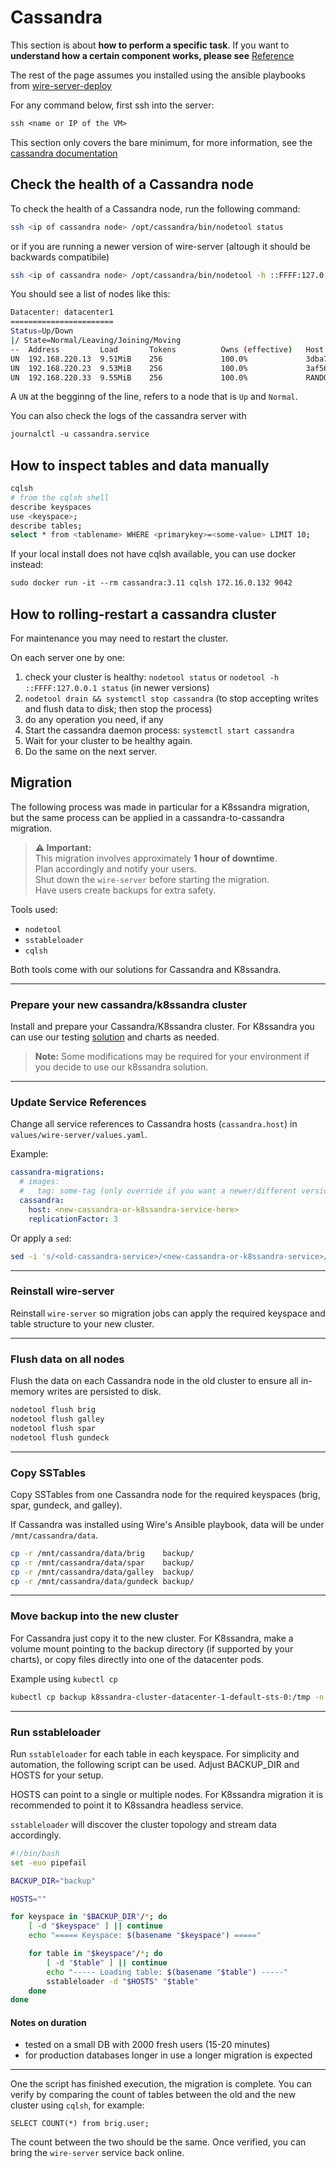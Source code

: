 # Cassandra

This section is about **how to perform a specific task**. If you want to **understand how a certain component works, please see** [Reference](../../understand/README.md#understand)

The rest of the page assumes you installed using the ansible playbooks from [wire-server-deploy](https://github.com/wireapp/wire-server-deploy/tree/master/ansible)

For any command below, first ssh into the server:

```default
ssh <name or IP of the VM>
```

This section only covers the bare minimum, for more information, see the [cassandra
documentation](https://cassandra.apache.org/doc/latest/)

<a id="check-the-health-of-a-cassandra-node"></a>

## Check the health of a Cassandra node

To check the health of a Cassandra node, run the following command:

```sh
ssh <ip of cassandra node> /opt/cassandra/bin/nodetool status
```

or if you are running a newer version of wire-server (altough it should be backwards compatibile)

```sh
ssh <ip of cassandra node> /opt/cassandra/bin/nodetool -h ::FFFF:127.0.0.1 status
```

You should see a list of nodes like this:

```sh
Datacenter: datacenter1
=======================
Status=Up/Down
|/ State=Normal/Leaving/Joining/Moving
--  Address         Load       Tokens          Owns (effective)   Host ID                                Rack
UN  192.168.220.13  9.51MiB    256             100.0%             3dba71c8-eea7-4e35-8f35-4386e7944894   rack1
UN  192.168.220.23  9.53MiB    256             100.0%             3af56f1f-7685-4b5b-b73f-efdaa371e96e   rack1
UN  192.168.220.33  9.55MiB    256             100.0%             RANDOMLY-MADE-UUID-GOES-INTHISPLACE!   rack1
```

A `UN` at the begginng of the line, refers to a node that is `Up` and `Normal`.

You can also check the logs of the cassandra server with

```default
journalctl -u cassandra.service 
```

## How to inspect tables and data manually

```sh
cqlsh
# from the cqlsh shell
describe keyspaces
use <keyspace>;
describe tables;
select * from <tablename> WHERE <primarykey>=<some-value> LIMIT 10;
```

If your local install does not have cqlsh available, you can use docker instead:

```default
sudo docker run -it --rm cassandra:3.11 cqlsh 172.16.0.132 9042
```

## How to rolling-restart a cassandra cluster

For maintenance you may need to restart the cluster.

On each server one by one:

1. check your cluster is healthy: `nodetool status` or `nodetool -h ::FFFF:127.0.0.1 status` (in newer versions)
2. `nodetool drain && systemctl stop cassandra` (to stop accepting writes and flush data to disk; then stop the process)
3. do any operation you need, if any
4. Start the cassandra daemon process: `systemctl start cassandra`
5. Wait for your cluster to be healthy again.
6. Do the same on the next server.

## Migration 

The following process was made in particular for a K8ssandra migration, but the same process can be applied in a cassandra-to-cassandra migration.

> **⚠️ Important:**  
> This migration involves approximately **1 hour of downtime**.  
> Plan accordingly and notify your users.  
> Shut down the `wire-server` before starting the migration.  
> Have users create backups for extra safety.

Tools used:
- `nodetool`
- `sstableloader`
- `cqlsh`

Both tools come with our solutions for Cassandra and K8ssandra.

---

### Prepare your new cassandra/k8ssandra cluster
Install and prepare your Cassandra/K8ssandra cluster. 
For K8ssandra you can use our testing [solution](https://github.com/wireapp/wire-server-deploy/blob/master/offline/k8ssandra_setup.md) and charts as needed.  

> **Note:** Some modifications may be required for your environment if you decide to use our k8ssandra solution.

---

### Update Service References
Change all service references to Cassandra hosts (`cassandra.host`) in `values/wire-server/values.yaml`.

Example:
```yaml
cassandra-migrations:
  # images:
  #   tag: some-tag (only override if you want a newer/different version than what is in the chart)
  cassandra:
    host: <new-cassandra-or-k8ssandra-service-here>
    replicationFactor: 3
```

Or apply a `sed`:

```bash
sed -i 's/<old-cassandra-service>/<new-cassandra-or-k8ssandra-service>/g' values/wire-server/values.yaml
```

---

### Reinstall wire-server

Reinstall `wire-server` so migration jobs can apply the required keyspace and table structure to your new cluster.

---

### Flush data on all nodes

Flush the data on each Cassandra node in the old cluster to ensure all in-memory writes are persisted to disk.

```bash
nodetool flush brig
nodetool flush galley
nodetool flush spar
nodetool flush gundeck
```
---

### Copy SSTables

Copy SSTables from one Cassandra node for the required keyspaces (brig, spar, gundeck, and galley).

If Cassandra was installed using Wire's Ansible playbook, data will be under `/mnt/cassandra/data`.

```bash
cp -r /mnt/cassandra/data/brig    backup/
cp -r /mnt/cassandra/data/spar    backup/
cp -r /mnt/cassandra/data/galley  backup/
cp -r /mnt/cassandra/data/gundeck backup/
```
---

### Move backup into the new cluster

For Cassandra just copy it to the new cluster. 
For K8ssandra, make a volume mount pointing to the backup directory (if supported by your charts), or copy files directly into one of the datacenter pods.

Example using `kubectl cp`

```bash
kubectl cp backup k8ssandra-cluster-datacenter-1-default-sts-0:/tmp -n <k8ssandra-namespace>
```
---

### Run sstableloader

Run `sstableloader` for each table in each keyspace.
For simplicity and automation, the following script can be used.
Adjust BACKUP_DIR and HOSTS for your setup.

HOSTS can point to a single or multiple nodes. For K8ssandra migration it is recommended to point it to K8ssandra headless service.

`sstableloader` will discover the cluster topology and stream data accordingly.

```bash
#!/bin/bash
set -euo pipefail

BACKUP_DIR="backup"

HOSTS=""

for keyspace in "$BACKUP_DIR"/*; do
    [ -d "$keyspace" ] || continue
    echo "===== Keyspace: $(basename "$keyspace") ====="

    for table in "$keyspace"/*; do
        [ -d "$table" ] || continue
        echo "----- Loading table: $(basename "$table") -----"
        sstableloader -d "$HOSTS" "$table"
    done
done

```

#### Notes on duration
- tested on a small DB with 2000 fresh users (15-20 minutes)
- for production databases longer in use a longer migration is expected

---

One the script has finished execution, the migration is complete.
You can verify by comparing the count of tables between the old and the new cluster using `cqlsh`, for example:

```cqlsh
SELECT COUNT(*) from brig.user;
```

The count between the two should be the same.
Once verified, you can bring the `wire-server` service back online.